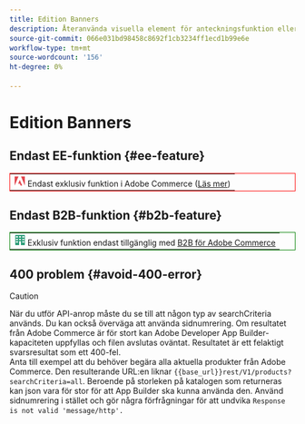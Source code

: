 ```yaml
---
title: Edition Banners
description: Återanvända visuella element för anteckningsfunktion eller sidor som gäller en viss utgåva
source-git-commit: 066e031bd98458c8692f1cb3234ff1ecd1b99e6e
workflow-type: tm+mt
source-wordcount: '156'
ht-degree: 0%

---
```


# Edition Banners

## Endast EE-funktion {#ee-feature}

<table style="border:1px solid red">
<tr><td><img alt="Funktionen Adobe Commerce" src="../assets/adobe-logo.svg" width="20" height="20" /> Endast exklusiv funktion i Adobe Commerce (<a href="https://experienceleague.adobe.com/docs/commerce-admin/user-guides/home.html?lang=sv-SE#product-editions">Läs mer</a>)</td></tr>
</table>

## Endast B2B-funktion {#b2b-feature}

<table style="border:1px solid green">
<tr><td><img alt="Funktionen Adobe Commerce" src="../assets/b2b.svg" width="20" height="20" /> Exklusiv funktion endast tillgänglig med <a href="https://experienceleague.adobe.com/docs/commerce-admin/b2b/guide-overview.html?lang=sv-SE">B2B för Adobe Commerce</a></td></tr>
</table>

## 400 problem {#avoid-400-error}

>[!CAUTION]
>
>När du utför API-anrop måste du se till att någon typ av searchCriteria används. Du kan också överväga att använda sidnumrering. Om resultatet från Adobe Commerce är för stort kan Adobe Developer App Builder-kapaciteten uppfyllas och filen avslutas oväntat. Resultatet är ett felaktigt svarsresultat som ett 400-fel.\
> Anta till exempel att du behöver begära alla aktuella produkter från Adobe Commerce. Den resulterande URL:en liknar `{{base_url}}rest/V1/products?searchCriteria=all`. Beroende på storleken på katalogen som returneras kan json vara för stor för att App Builder ska kunna använda den. Använd sidnumrering i stället och gör några förfrågningar för att undvika `Response is not valid 'message/http'.`
